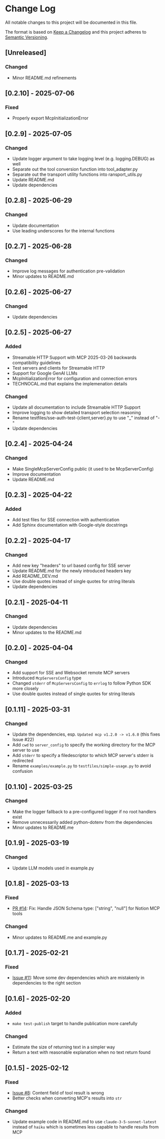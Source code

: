 # Change Log

All notable changes to this project will be documented in this file.

The format is based on [Keep a Changelog](http://keepachangelog.com/)
and this project adheres to [Semantic Versioning](http://semver.org/).

## [Unreleased]

### Changed
- Minor README.md refinements

## [0.2.10] - 2025-07-06

### Fixed
- Properly export McpInitializationError


## [0.2.9] - 2025-07-05

### Changed
- Update logger argument to take logging level (e.g. logging.DEBUG) as well
- Separate out the tool conversion function into tool_adapter.py
- Separate out the transport utility functions into ransport_utils.py
- Update README.md
- Update dependencies


## [0.2.8] - 2025-06-29

### Changed
- Update documentation
- Use leading underscores for the internal functions


## [0.2.7] - 2025-06-28

### Changed
- Improve log messages for authentication pre-validation
- Minor updates to README.md


## [0.2.6] - 2025-06-27

### Changed
- Update dependencies


## [0.2.5] - 2025-06-27

### Added
- Streamable HTTP Support with MCP 2025-03-26 backwards compatibility guidelines
- Test servers and clients for Streamable HTTP
- Support for Google GenAI LLMs
- McpInitializationError for configuration and connection errors
- TECHNOCAL.md that explains the implemenation details

### Changed
- Update all documentation to include Streamable HTTP Support
- Improve logging to show detailed transport selection reasoning
- Rename testfiles/sse-auth-test-{client,server}.py to use "_" instead of "-" 
- Update dependencies


## [0.2.4] - 2025-04-24

### Changed
- Make SingleMcpServerConfig public (it used to be McpServerConfig)
- Improve documentation
- Update README.md


## [0.2.3] - 2025-04-22

### Added
- Add test files for SSE connection with authentication
- Add Sphinx documentation with Google-style docstrings


## [0.2.2] - 2025-04-17

### Changed
- Add new key "headers" to url based config for SSE server
- Update README.md for the newly introduced headers key
- Add README_DEV.md
- Use double quotes instead of single quotes for string literals
- Update dependencies


## [0.2.1] - 2025-04-11

### Changed
- Update dependencies
- Minor updates to the README.md


## [0.2.0] - 2025-04-04

### Changed
- Add support for SSE and Websocket remote MCP servers
- Introduced `McpServersConfig` type
- Changed `stderr` of `McpServersConfig` to `errlog` to follow Python SDK more closely
- Use double quotes instead of single quotes for string literals


## [0.1.11] - 2025-03-31

### Changed
- Update the dependencies, esp. `Updated mcp v1.2.0 -> v1.6.0` (this fixes Issue #22)
- Add `cwd` to `server_config` to specify the working directory for the MCP server to use
- Add `stderr` to specify a filedescriptor to which MCP server's stderr is redirected
- Rename `examples/example.py` to `testfiles/simple-usage.py` to avoid confusion


## [0.1.10] - 2025-03-25

### Changed
- Make the logger fallback to a pre-configured logger if no root handlers exist
- Remove unnecessarily added python-dotenv from the dependencies
- Minor updates to README.me


## [0.1.9] - 2025-03-19

### Changed
- Update LLM models used in example.py


## [0.1.8] - 2025-03-13

### Fixed
- [PR #14](https://github.com/hideya/langchain-mcp-tools-py/pull/14): Fix: Handle JSON Schema type: ["string", "null"] for Notion MCP tools

### Changed
- Minor updates to README.me and example.py


## [0.1.7] - 2025-02-21

### Fixed
- [Issue #11](https://github.com/hideya/langchain-mcp-tools-py/issues/11): Move some dev dependencies which are mistakenly in dependencies to the right section


## [0.1.6] - 2025-02-20

### Added
- `make test-publish` target to handle publication more carefully

### Changed
- Estimate the size of returning text in a simpler way
- Return a text with reasonable explanation when no text return found


## [0.1.5] - 2025-02-12

### Fixed
- [Issue #8](https://github.com/hideya/langchain-mcp-tools-py/issues/8): Content field of tool result is wrong
- Better checks when converting MCP's results into `str`

### Changed
- Update example code in README.md to use `claude-3-5-sonnet-latest`
  instead of `haiku` which is sometimes less capable to handle results from MCP
